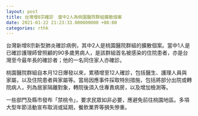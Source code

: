 ```yaml
---
layout: post
title: 台灣增8宗確診　當中2人為桃園醫院群組擴散個案
date: 2021-01-22 21:23:33.000000000 +08:00
categories: rthk
---
```


台灣新增8宗新型肺炎確診病例，其中2人是桃園醫院群組的擴散個案。當中1人是已確診護理師曾照顧的90多歲男病人，是該群組首名被感染的住院患者，亦是台灣至今最年長的確診者；他的一名同住家人亦確診。

桃園醫院群組自本月12日爆發以來，累積增至12人確診，包括醫生、護理人員與家屬，以及住院患者與家屬等。當局因應事件採取特別措施，包括將部分出院或轉院病人，列為居家隔離對象，轉院後須入住專責病房，以及增加檢測等。

一些部門及縣市發布「禁桃令」，要求民眾如非必要，應避免前往桃園地區。多項大型年節活動宣布取消或延期，餐飲業界等損失慘重。
